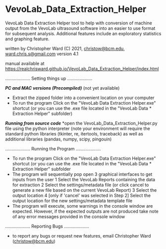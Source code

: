 # VevoLab_Data_Extraction_Helper

VevoLab Data Extraction Helper
tool to help with conversion of machine output from the VevoLab ultrasound software into an easier to use format for subsequent analysis. Additional features include an exploratory statistics and graphing feature.

written by Christopher Ward (C) 2021, christow@bcm.edu, ward.chris.s@gmail.com
version 4.1

manual available at
https://realchrisward.github.io/VevoLab_Data_Extraction_Helper/index.html

....................
Setting things up
....................

***PC and MAC versions (Precompiled)***
(not yet available)
* Extract the zipped folder into a convenient location on your computer
* To run the program Click on the "VevoLab Data Extraction Helper.exe" shortcut (or you can use the .exe file located in the "VevoLab Data * Extraction Helper" subfolder)

***Running from source code***
*open the VevoLab_Data_Extraction_Helper.py file using the python interpreter (note your environment will require the standard python libraries (tkinter, re, itertools, traceback) as well as additional libraries (pandas, numpy, scipy, pingouin)

....................
Running the Program
....................
* To run the program Click on the "VevoLab Data Extraction Helper.exe" shortcut (or you can use the .exe file located in the "VevoLab Data * Extraction Helper" subfolder
* The program will sequentially pop open 3 graphical interfaces to get inputs from the user
	1 Select the VevoLab Reports containing the data for extraction
	2 Select the settings/metadata file (or click cancel to generate a new file based on the current VevoLab Report)
	3 Select the output location
	4 [only if 'cancel' was selected in Step 2] Select the output location for the new settings/metadata template file
* The program will execute, some warnings in the console window are expected. However, if the expected outputs are not produced take note of any error messages provided in the console window

....................
Reporting Bugs
....................
* to report any bugs or request new features, email Christopher Ward (christow@bcm.edu)
